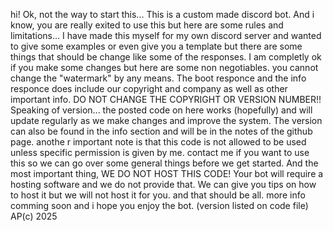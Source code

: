 hi! Ok, not the way to start this... This is a custom made discord bot. And i know, you are really exited to use this but here are some rules and limitations... I have made this myself for my own discord server and wanted to give some examples or even give you a template but there are some things that should be change like some of the responses. I am completly ok if you make some changes but here are some non negotiables. you cannot change the "watermark" by any means. The boot responce and the info responce does include our copyright and company as well as other important info. DO NOT CHANGE THE COPYRIGHT OR VERSION NUMBER!! Speaking of version... the posted code on here works (hopefully) and will update regularly as we make changes and improve the system. The version can also be found in the info section and will be in the notes of the github page. anothe r important note is that this code is not allowed to be used unless specific permission is given by me. contact me if you want to use this so we can go over some general things before we get started. And the most important thing, WE DO NOT HOST THIS CODE! Your bot will require a hosting software and we do not provide that. We can give you tips on how to host it but we will not host it for you. and that should be all. more info comming soon and i hope you enjoy the bot. (version listed on code file) AP(c) 2025
